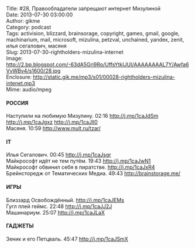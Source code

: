 Title: #28, Правообладатели запрещают интернет Мизулиной  
Date: 2013-07-30 03:00:00  
Author: gikme  
Category: podcast  
Tags: activision, blizzard, brainsorage, copyright, games, gmail, google, machinarium, mail, microsoft, mizulina, petzval, unchained, yandex, zenit, илья сегалович, масяня  
Slug: 2013-07-30-rightholders-mizulina-internet  
Image: http://2.bp.blogspot.com/-63dA5Gri9Ro/UffsYtkIJUI/AAAAAAAAL7Y/Awfa6VvWBv4/s1600/28.jpg  
Enclosure: http://static.gik.me/mp3/s01/00028-rightholders-mizulina-intenet.mp3  
Mime: audio/mpeg

#### РОССИЯ

Наступили на любимую Мизулину. 02:16 <http://j.mp/1caJdSm>  
<http://j.mp/1caJgxz> <http://j.mp/1caJll0>  
Масяня. 10:59 <http://www.mult.ru/tzar/>

#### IT

Илья Сегалович. 00:45 <http://j.mp/1caJsgr>  
Майкрософт идёт не тем путём. 19:43 <http://j.mp/1caJwN1>  
Майкрософт обвинил себя в пиратстве. <http://j.mp/1caJxR4>  
Брейнсторедж от Тематических Медиа. 49:43 <http://brainstorage.me/>

#### ИГРЫ

Близзард Освобождённый. <http://j.mp/1caJEMs>  
Гугл плей геймс. 22:48 <http://j.mp/1caJJ2J>  
Машинариум. 25:07 <http://j.mp/1caJLaX>

#### ГАДЖЕТЫ

Зеник и его Петцваль. 45:47 <http://j.mp/1caJSmX>

